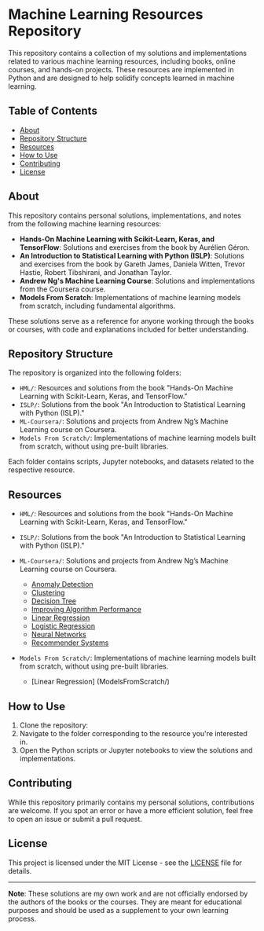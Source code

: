 
# Machine Learning Resources Repository

This repository contains a collection of my solutions and implementations related to various machine learning resources, including books, online courses, and hands-on projects. These resources are implemented in Python and are designed to help solidify concepts learned in machine learning.

## Table of Contents

- [About](#about)
- [Repository Structure](#repository-structure)
- [Resources](#resources)
- [How to Use](#how-to-use)
- [Contributing](#contributing)
- [License](#license)

## About

This repository contains personal solutions, implementations, and notes from the following machine learning resources:

- **Hands-On Machine Learning with Scikit-Learn, Keras, and TensorFlow**: Solutions and exercises from the book by Aurélien Géron.
- **An Introduction to Statistical Learning with Python (ISLP)**: Solutions and exercises from the book by Gareth James, Daniela Witten, Trevor Hastie, Robert Tibshirani, and Jonathan Taylor.
- **Andrew Ng's Machine Learning Course**: Solutions and implementations from the Coursera course.
- **Models From Scratch**: Implementations of machine learning models from scratch, including fundamental algorithms.

These solutions serve as a reference for anyone working through the books or courses, with code and explanations included for better understanding.

## Repository Structure

The repository is organized into the following folders:

- `HML/`: Resources and solutions from the book "Hands-On Machine Learning with Scikit-Learn, Keras, and TensorFlow."
- `ISLP/`: Solutions from the book "An Introduction to Statistical Learning with Python (ISLP)."
- `ML-Coursera/`: Solutions and projects from Andrew Ng’s Machine Learning course on Coursera.
- `Models From Scratch/`: Implementations of machine learning models built from scratch, without using pre-built libraries.

Each folder contains scripts, Jupyter notebooks, and datasets related to the respective resource.

## Resources

- `HML/`: Resources and solutions from the book "Hands-On Machine Learning with Scikit-Learn, Keras, and TensorFlow."
- `ISLP/`: Solutions from the book "An Introduction to Statistical Learning with Python (ISLP)."
- `ML-Coursera/`: Solutions and projects from Andrew Ng’s Machine Learning course on Coursera.
  - [Anomaly Detection](ML-COURSERA/AnomalyDetection/)
  - [Clustering](ML-COURSERA/Clustering/)
  - [Decision Tree](ML-COURSERA/DecisionTree/)
  - [Improving Algorithm Performance](ML-COURSERA/ImprovingAlgorithmPerformance/)
  - [Linear Regression](ML-COURSERA/LinearRegression/)
  - [Logistic Regression](ML-COURSERA/LogisticRegression/)
  - [Neural Networks](ML-COURSERA/NeuralNetworks/)
  - [Recommender Systems](ML-COURSERA/RECOMMENDERSYSTEMS/)
    
- `Models From Scratch/`: Implementations of machine learning models built from scratch, without using pre-built libraries.
  - [Linear Regression] (ModelsFromScratch/)

## How to Use

1. Clone the repository:
2. Navigate to the folder corresponding to the resource you're interested in.
3. Open the Python scripts or Jupyter notebooks to view the solutions and implementations.

## Contributing

While this repository primarily contains my personal solutions, contributions are welcome. If you spot an error or have a more efficient solution, feel free to open an issue or submit a pull request.

## License

This project is licensed under the MIT License - see the [LICENSE](LICENSE) file for details.

---

**Note**: These solutions are my own work and are not officially endorsed by the authors of the books or the courses. They are meant for educational purposes and should be used as a supplement to your own learning process.
